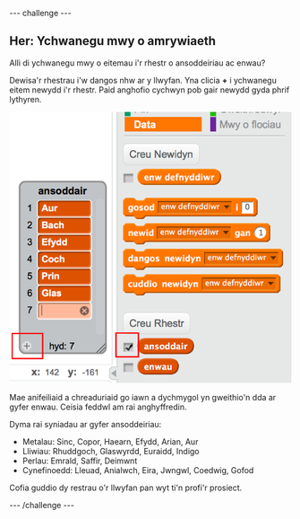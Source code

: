 --- challenge ---
## Her: Ychwanegu mwy o amrywiaeth
Alli di ychwanegu mwy o eitemau i'r rhestr o ansoddeiriau ac enwau?

Dewisa'r rhestrau i'w dangos nhw ar y llwyfan.  Yna clicia __+__ i ychwanegu eitem newydd i'r rhestr. Paid anghofio cychwyn pob gair newydd gyda phrif lythyren.

![screenshot](images/usernames-add.png)

Mae anifeiliaid a chreaduriaid go iawn a dychmygol yn gweithio'n dda ar gyfer enwau. Ceisia feddwl am rai anghyffredin.

Dyma rai syniadau ar gyfer ansoddeiriau:

+ Metalau: Sinc, Copor, Haearn, Efydd, Arian, Aur
+ Lliwiau: Rhuddgoch, Glaswyrdd, Euraidd, Indigo
+ Perlau: Emrald, Saffir, Deimwnt
+ Cynefinoedd: Lleuad, Anialwch, Eira, Jwngwl, Coedwig, Gofod

Cofia guddio dy restrau o'r llwyfan pan wyt ti'n profi'r prosiect.

--- /challenge ---
